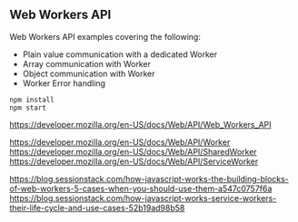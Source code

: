 ## Web Workers API

Web Workers API examples covering the following:

- Plain value communication with a dedicated Worker
- Array communication with Worker
- Object communication with Worker
- Worker Error handling


```
npm install
npm start
```

https://developer.mozilla.org/en-US/docs/Web/API/Web_Workers_API

https://developer.mozilla.org/en-US/docs/Web/API/Worker
https://developer.mozilla.org/en-US/docs/Web/API/SharedWorker
https://developer.mozilla.org/en-US/docs/Web/API/ServiceWorker

https://blog.sessionstack.com/how-javascript-works-the-building-blocks-of-web-workers-5-cases-when-you-should-use-them-a547c0757f6a
https://blog.sessionstack.com/how-javascript-works-service-workers-their-life-cycle-and-use-cases-52b19ad98b58